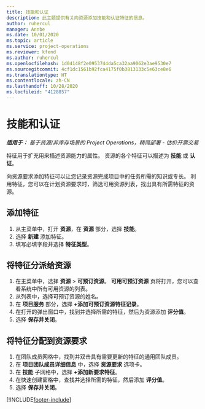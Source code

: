 ```yaml
---
title: 技能和认证
description: 此主题提供有关向资源添加技能和认证特征的信息。
author: ruhercul
manager: Annbe
ms.date: 10/01/2020
ms.topic: article
ms.service: project-operations
ms.reviewer: kfend
ms.author: ruhercul
ms.openlocfilehash: 1d04148f2e0953744da5ca32aa9062e3ae9530e7
ms.sourcegitcommit: 4cf1dc1561b92fca4175f0b3813133c5e63ce8e6
ms.translationtype: HT
ms.contentlocale: zh-CN
ms.lasthandoff: 10/28/2020
ms.locfileid: "4128857"
---
```

# <a name="skills-and-certifications"></a>技能和认证
_**适用于：** 基于资源/非库存场景的 Project Operations，精简部署 - 估价开票交易_

特征用于扩充用来描述资源能力的属性。 资源的各个特征可以描述为 **技能** 或 **认证**。

向资源要求添加特征可以让您记录资源完成项目中的任务所需的知识或专长。 利用特征，您可以在计划资源要求时，筛选可用资源列表，找出具有所需特征的资源。

## <a name="add-characteristics"></a>添加特征

1. 从主菜单中，打开 **资源**，在 **资源** 部分，选择 **技能**。
2. 选择 **新建** 添加特征。
3. 填写必填字段并选择 **特征类型**。

## <a name="assign-characteristics-to-resources"></a>将特征分派给资源

1. 在主菜单中，选择 **资源** > **可预订资源**。 **可用可预订资源** 页将打开，您可以查看系统中所有可用资源的列表。
2. 从列表中，选择可预订资源的姓名。
3. 在 **项目服务** 部分，选择 **+添加可预订资源特征记录**。
4. 在打开的弹出窗口中，找到并选择所需的特征，然后为资源添加 **评分值**。
5. 选择 **保存并关闭**。

## <a name="assign-characteristics-to-resource-requirements"></a>将特征分配到资源要求

1. 在团队成员网格中，找到并双击具有需要更新的特征的通用团队成员。
2. 在 **项目团队成员详细信息** 中，选择 **资源要求** 选项卡。
3. 在 **技能** 子网格中，选择 **+添加新要求特征**。
4. 在快速创建窗格中，查找并选择所需的特征，然后添加 **评分值**。
5. 选择 **保存并关闭**。

[!INCLUDE[footer-include](../includes/footer-banner.md)]